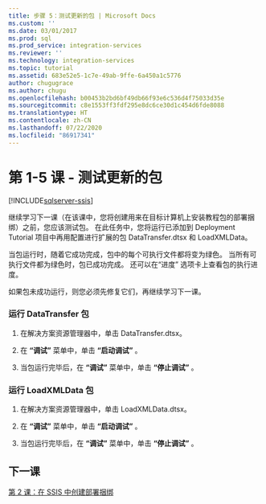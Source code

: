 ```yaml
---
title: 步骤 5：测试更新的包 | Microsoft Docs
ms.custom: ''
ms.date: 03/01/2017
ms.prod: sql
ms.prod_service: integration-services
ms.reviewer: ''
ms.technology: integration-services
ms.topic: tutorial
ms.assetid: 683e52e5-1c7e-49ab-9ffe-6a450a1c5776
author: chugugrace
ms.author: chugu
ms.openlocfilehash: b00453b2bd6bf49db66f93e6c536d4f75033d35e
ms.sourcegitcommit: c8e1553ff3fdf295e8dc6ce30d1c454d6fde8088
ms.translationtype: HT
ms.contentlocale: zh-CN
ms.lasthandoff: 07/22/2020
ms.locfileid: "86917341"
---
```

# <a name="lesson-1-5---testing-the-updated-packages"></a>第 1-5 课 - 测试更新的包

[!INCLUDE[sqlserver-ssis](../includes/applies-to-version/sqlserver-ssis.md)]


继续学习下一课（在该课中，您将创建用来在目标计算机上安装教程包的部署捆绑）之前，您应该测试包。 在此任务中，您将运行已添加到 Deployment Tutorial 项目中再用配置进行扩展的包 DataTransfer.dtsx 和 LoadXMLData。  
  
当包运行时，随着它成功完成，包中的每个可执行文件都将变为绿色。 当所有可执行文件都为绿色时，包已成功完成。 还可以在“进度”  选项卡上查看包的执行进度。  
  
如果包未成功运行，则您必须先修复它们，再继续学习下一课。  
  
### <a name="to-run-the-datatransfer-package"></a>运行 DataTransfer 包  
  
1.  在解决方案资源管理器中，单击 DataTransfer.dtsx。  
  
2.  在 **“调试”** 菜单中，单击 **“启动调试”** 。  
  
3.  当包运行完毕后，在 **“调试”** 菜单中，单击 **“停止调试”** 。  
  
### <a name="to-run-the-loadxmldata-package"></a>运行 LoadXMLData 包  
  
1.  在解决方案资源管理器中，单击 LoadXMLData.dtsx。  
  
2.  在 **“调试”** 菜单中，单击 **“启动调试”** 。  
  
3.  当包运行完毕后，在 **“调试”** 菜单中，单击 **“停止调试”** 。  
  
## <a name="next-lesson"></a>下一课  
[第 2 课：在 SSIS 中创建部署捆绑](../integration-services/lesson-2-create-the-deployment-bundle-in-ssis.md)  
  
  
  
